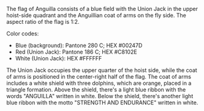 The flag of Anguilla consists of a blue field with the Union Jack in the upper hoist-side quadrant and the Anguillian coat of arms on the fly side. The aspect ratio of the flag is 1:2.

Color codes:
- Blue (background): Pantone 280 C; HEX #00247D
- Red (Union Jack): Pantone 186 C; HEX #C8102E
- White (Union Jack): HEX #FFFFFF

The Union Jack occupies the upper quarter of the hoist side, while the coat of arms is positioned in the center-right half of the flag. The coat of arms includes a white shield with three dolphins, which are orange, placed in a triangle formation. Above the shield, there's a light blue ribbon with the words "ANGUILLA" written in white. Below the shield, there's another light blue ribbon with the motto "STRENGTH AND ENDURANCE" written in white.
